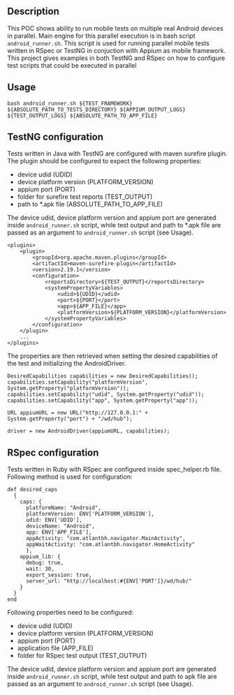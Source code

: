 ## Description

This POC shows ability to run mobile tests on multiple real Android devices in parallel. Main engine for this parallel execution is in bash script `android_runner.sh`. This script is used for running parallel mobile tests written in RSpec or TestNG in conjuction with Appium as mobile framework. This project gives examples in both TestNG and RSpec on how to configure test scripts that could be executed in parallel


## Usage

```
bash android_runner.sh ${TEST_FRAMEWORK} ${ABSOLUTE_PATH_TO_TESTS_DIRECTORY} ${APPIUM_OUTPUT_LOGS} ${TEST_OUTPUT_LOGS} ${ABSOLUTE_PATH_TO_APP_FILE}
```

## TestNG configuration

Tests written in Java with TestNG are configured with maven surefire plugin. The plugin should be configured to expect the following properties:
- device udid (UDID)
- device platform version (PLATFORM_VERSION)
- appium port (PORT)
- folder for surefire test reports (TEST_OUTPUT)
- path to *.apk file (ABSOLUTE_PATH_TO_APP_FILE)

The device udid, device platform version and appium port are generated inside `android_runner.sh` script, while test output and path to *.apk file are passed as an argument to `android_runner.sh` script (see Usage).

```
<plugins>
    <plugin>
        <groupId>org.apache.maven.plugins</groupId>
        <artifactId>maven-surefire-plugin</artifactId>
        <version>2.19.1</version>
        <configuration>
            <reportsDirectory>${TEST_OUTPUT}</reportsDirectory>
            <systemPropertyVariables>
                <udid>${UDID}</udid>
                <port>${PORT}</port>
                <app>${APP_FILE}</app>
                <platformVersion>${PLATFORM_VERSION}</platformVersion>
            </systemPropertyVariables>
        </configuration>
    </plugin>
    ...
</plugins>
```

The properties are then retrieved when setting the desired capabilities of the test and initializing the AndroidDriver.

```
DesiredCapabilities capabilities = new DesiredCapabilities();
capabilities.setCapability("platformVersion", System.getProperty("platformVersion"));
capabilities.setCapability("udid", System.getProperty("udid"));
capabilities.setCapability("app", System.getProperty("app"));

URL appiumURL = new URL("http://127.0.0.1:" + System.getProperty("port") + "/wd/hub");

driver = new AndroidDriver(appiumURL, capabilities);
```

## RSpec configuration

Tests written in Ruby with RSpec are configured inside spec_helper.rb file. Following method is used for configuration:

```
def desired_caps
  {
    caps: {
      platformName: "Android",
      platformVersion: ENV['PLATFORM_VERSION'],
      udid: ENV['UDID'],
      deviceName: "Android",
      app: ENV['APP_FILE'],
      appActivity: "com.atlantbh.navigator.MainActivity",
      appWaitActivity: "com.atlantbh.navigator.HomeActivity"
      },
    appium_lib: {
      debug: true,
      wait: 30,
      export_session: true,
      server_url: "http://localhost:#{ENV['PORT']}/wd/hub/"
    }
  }
end
```

Following properties need to be configured:
- device udid (UDID)
- device platform version (PLATFORM_VERSION)
- appium port (PORT)
- application file (APP_FILE)
- folder for RSpec test output (TEST_OUTPUT)

The device udid, device platform version and appium port are generated inside `android_runner.sh` script, while test output and path to apk file are passed as an argument to `android_runner.sh` script (see Usage).
